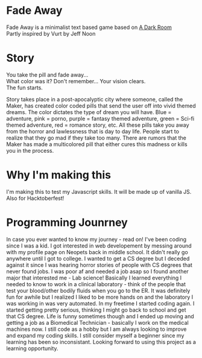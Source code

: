 # Fade Away
Fade Away is a minimalist text based game based on <a href="https://github.com/doublespeakgames/adarkroom">A Dark Room</a> <br>
Partly inspired by Vurt by Jeff Noon

# Story
You take the pill and fade away...<br>
What color was it? Don't remember...
Your vision clears.<br>
The fun starts.<br>

Story takes place in a post-apocalyptic city where someone, called the Maker, has created color coded pills that send the user off into vivid themed dreams. The color dictates the type of dream you will have. Blue = adventure, pink = porno, purple = fantasy themed adventure, green = Sci-fi themed adventure, red = romance story, etc. All these pills take you away from the horror and lawlessness that is day to day life. People start to realize that they go mad if they take too many. There are rumors that the Maker has made a multicolored pill that either cures this madness or kills you in the process.

# Why I'm making this
I'm making this to test my Javascript skills. It will be made up of vanilla JS. Also for Hacktoberfest!

# Programming Jounrney
In case you ever wanted to know my journey - read on! I've been coding since I was a kid. I got interested in web developement by messing around with my profile page on Neopets back in middle school. It didn't really go anywhere until I got to college. I wanted to get a CS degree but I deceded against it since I was hearing horror stories of people with CS degrees that never found jobs. I was poor af and needed a job asap so I found another major that interested me - Lab science! Basically I learned everything I needed to know to work in a clinical laboratory - think of the people that test your blood/other bodily fluids when you go to the ER. It was definitely fun for awhile but I realized I liked to be more hands on and the laboratory I was working in was very automated. In my freetime I started coding again. I started getting pretty serious, thinking I might go back to school and get that CS degree. Life is funny sometimes though and I ended up moving and getting a job as a Biomedical Technician - basically I work on the medical machines now. I still code as a hobby but I am always looking to improve and expand my coding skills. I still consider myself a beginner since my learning has been so inconsistant. Looking forward to using this project as a learning opportunity.
